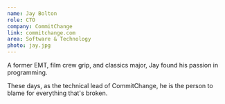 ```yaml
---
name: Jay Bolton
role: CTO
company: CommitChange
link: commitchange.com
area: Software & Technology
photo: jay.jpg
---
```


A former EMT, film crew grip, and classics major, Jay found his passion in programming.

These days, as the technical lead of CommitChange, he is the person to blame for everything that's broken.

